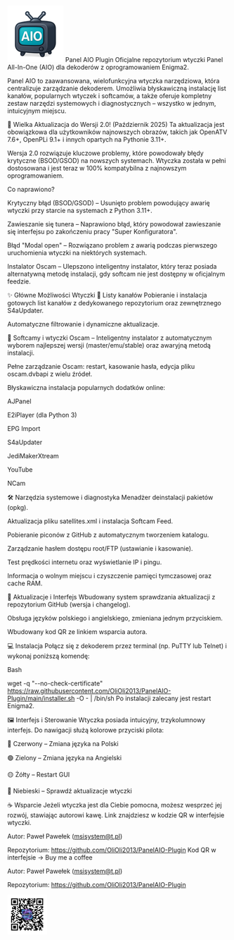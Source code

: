 ![Logo Panelu AIO](logo.png)
Panel AIO Plugin
Oficjalne repozytorium wtyczki Panel All-In-One (AIO) dla dekoderów z oprogramowaniem Enigma2.

Panel AIO to zaawansowana, wielofunkcyjna wtyczka narzędziowa, która centralizuje zarządzanie dekoderem. Umożliwia błyskawiczną instalację list kanałów, popularnych wtyczek i softcamów, a także oferuje kompletny zestaw narzędzi systemowych i diagnostycznych – wszystko w jednym, intuicyjnym miejscu.

🚀 Wielka Aktualizacja do Wersji 2.0! (Październik 2025)
Ta aktualizacja jest obowiązkowa dla użytkowników najnowszych obrazów, takich jak OpenATV 7.6+, OpenPLi 9.1+ i innych opartych na Pythonie 3.11+.

Wersja 2.0 rozwiązuje kluczowe problemy, które powodowały błędy krytyczne (BSOD/GSOD) na nowszych systemach. Wtyczka została w pełni dostosowana i jest teraz w 100% kompatybilna z najnowszym oprogramowaniem.

Co naprawiono?

Krytyczny błąd (BSOD/GSOD) – Usunięto problem powodujący awarię wtyczki przy starcie na systemach z Python 3.11+.

Zawieszanie się tunera – Naprawiono błąd, który powodował zawieszanie się interfejsu po zakończeniu pracy "Super Konfiguratora".

Błąd "Modal open" – Rozwiązano problem z awarią podczas pierwszego uruchomienia wtyczki na niektórych systemach.

Instalator Oscam – Ulepszono inteligentny instalator, który teraz posiada alternatywną metodę instalacji, gdy softcam nie jest dostępny w oficjalnym feedzie.

✨ Główne Możliwości Wtyczki
📡 Listy kanałów
Pobieranie i instalacja gotowych list kanałów z dedykowanego repozytorium oraz zewnętrznego S4aUpdater.

Automatyczne filtrowanie i dynamiczne aktualizacje.

🔑 Softcamy i wtyczki
Oscam – Inteligentny instalator z automatycznym wyborem najlepszej wersji (master/emu/stable) oraz awaryjną metodą instalacji.

Pełne zarządzanie Oscam: restart, kasowanie hasła, edycja pliku oscam.dvbapi z wielu źródeł.

Błyskawiczna instalacja popularnych dodatków online:

AJPanel

E2iPlayer (dla Python 3)

EPG Import

S4aUpdater

JediMakerXtream

YouTube

NCam

🛠️ Narzędzia systemowe i diagnostyka
Menadżer deinstalacji pakietów (opkg).

Aktualizacja pliku satellites.xml i instalacja Softcam Feed.

Pobieranie piconów z GitHub z automatycznym tworzeniem katalogu.

Zarządzanie hasłem dostępu root/FTP (ustawianie i kasowanie).

Test prędkości internetu oraz wyświetlanie IP i pingu.

Informacja o wolnym miejscu i czyszczenie pamięci tymczasowej oraz cache RAM.

🔄 Aktualizacje i Interfejs
Wbudowany system sprawdzania aktualizacji z repozytorium GitHub (wersja i changelog).

Obsługa języków polskiego i angielskiego, zmieniana jednym przyciskiem.

Wbudowany kod QR ze linkiem wsparcia autora.

💻 Instalacja
Połącz się z dekoderem przez terminal (np. PuTTY lub Telnet) i wykonaj poniższą komendę:

Bash

wget -q "--no-check-certificate" https://raw.githubusercontent.com/OliOli2013/PanelAIO-Plugin/main/installer.sh -O - | /bin/sh
Po instalacji zalecany jest restart Enigma2.

🖼️ Interfejs i Sterowanie
Wtyczka posiada intuicyjny, trzykolumnowy interfejs. Do nawigacji służą kolorowe przyciski pilota:

🔴 Czerwony – Zmiana języka na Polski

🟢 Zielony – Zmiana języka na Angielski

🟡 Żółty – Restart GUI

🔵 Niebieski – Sprawdź aktualizacje wtyczki

☕ Wsparcie
Jeżeli wtyczka jest dla Ciebie pomocna, możesz wesprzeć jej rozwój, stawiając autorowi kawę. Link znajdziesz w kodzie QR w interfejsie wtyczki.

Autor: Paweł Pawełek (msisystem@t.pl)

Repozytorium: https://github.com/OliOli2013/PanelAIO-Plugin
Kod QR w interfejsie → Buy me a coffee

Autor: Paweł Pawełek (msisystem@t.pl)


Repozytorium: https://github.com/OliOli2013/PanelAIO-Plugin

![Wesprzyj rozwój wtyczki](Kod_QR_buycoffee.png)
